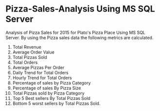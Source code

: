# Pizza-Sales-Analysis Using MS SQL Server
Analysis of Pizza Sales for 2015 for Plato's Pizza Place Using MS SQL Server.
By using the Pizza sales data the following metrics are calculated.
1. Total Revenue
2. Average Order Value
3. Total Pizzas Sold
4. Total Orders
5. Average Pizzas Per Order
6. Daily Trend for Total Orders
7. Hourly Trend for Total Orders
8. Percentage of sales by Pizza Category
9. Percentage of sales By Pizza Size
10. Total Pizzas sold by Pizza Category
11. Top 5 Best sellers By Total Pizzas Sold
12. Bottom 5 worst sellers by Total Pizzas Sold.
